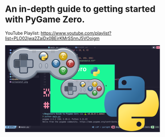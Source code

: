 # An in-depth guide to getting started with PyGame Zero.

YouTube Playlist:
https://www.youtube.com/playlist?list=PLO02jwa2ZaiDx0BEirKMrSSnnJ5VOoigm

![Screenshot](screenshot.png)
